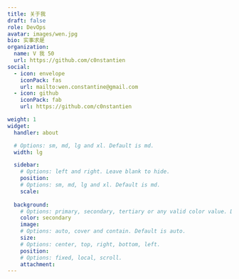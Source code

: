 ```yaml
---
title: 关于我
draft: false
role: DevOps
avatar: images/wen.jpg
bio: 实事求是
organization:
  name: V 我 50
  url: https://github.com/c0nstantien
social:
  - icon: envelope
    iconPack: fas
    url: mailto:wen.constantine@gmail.com
  - icon: github
    iconPack: fab
    url: https://github.com/c0nstantien

weight: 1
widget:
  handler: about

  # Options: sm, md, lg and xl. Default is md.
  width: lg

  sidebar:
    # Options: left and right. Leave blank to hide.
    position:
    # Options: sm, md, lg and xl. Default is md.
    scale:
  
  background:
    # Options: primary, secondary, tertiary or any valid color value. Default is primary.
    color: secondary
    image: 
    # Options: auto, cover and contain. Default is auto.
    size: 
    # Options: center, top, right, bottom, left.
    position: 
    # Options: fixed, local, scroll.
    attachment: 
---
```

